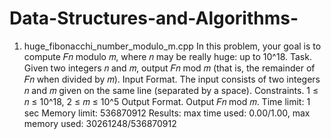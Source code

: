 # Data-Structures-and-Algorithms-

1) huge_fibonacchi_number_modulo_m.cpp
In this problem, your goal is to compute 𝐹𝑛 modulo 𝑚, where 𝑛 may be really huge: up to 10^18. 
Task. Given two integers 𝑛 and 𝑚, output 𝐹𝑛 mod 𝑚 (that is, the remainder of 𝐹𝑛 when divided by 𝑚).
Input Format. The input consists of two integers 𝑛 and 𝑚 given on the same line (separated by a space).
Constraints. 1 ≤ 𝑛 ≤ 10^18, 2 ≤ 𝑚 ≤ 10^5
Output Format. Output 𝐹𝑛 mod 𝑚.
Time limit: 1 sec
Memory limit: 536870912
Results: max time used: 0.00/1.00, max memory used: 30261248/536870912
